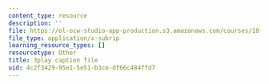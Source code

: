```yaml
---
content_type: resource
description: ''
file: https://ol-ocw-studio-app-production.s3.amazonaws.com/courses/18-01sc-single-variable-calculus-fall-2010/4c2f342995e15e51b3cedf66c484ffd7_TpWQlKHPyJ4.vtt
file_type: application/x-subrip
learning_resource_types: []
resourcetype: Other
title: 3play caption file
uid: 4c2f3429-95e1-5e51-b3ce-df66c484ffd7
---
```

